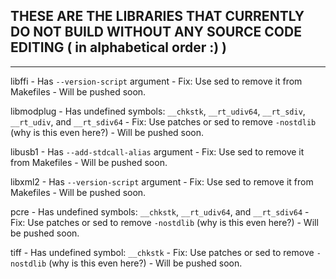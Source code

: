 ## THESE ARE THE LIBRARIES THAT CURRENTLY DO NOT BUILD WITHOUT ANY SOURCE CODE EDITING ( in alphabetical order :) )

-------------------------------------------------------------------------------------------------------------------

libffi - Has `--version-script` argument - Fix: Use sed to remove it from Makefiles - Will be pushed soon.

libmodplug - Has undefined symbols: `__chkstk`, `__rt_udiv64`, `__rt_sdiv`, `__rt_udiv`, and `__rt_sdiv64` - Fix: Use patches or sed to remove `-nostdlib` (why is this even here?) - Will be pushed soon.

libusb1 - Has `--add-stdcall-alias` argument - Fix: Use sed to remove it from Makefiles - Will be pushed soon.

libxml2 - Has `--version-script` argument - Fix: Use sed to remove it from Makefiles - Will be pushed soon.

pcre - Has undefined symbols: `__chkstk`, `__rt_udiv64`, and `__rt_sdiv64` - Fix: Use patches or sed to remove `-nostdlib` (why is this even here?) - Will be pushed soon.

tiff - Has undefined symbol: `__chkstk` - Fix: Use patches or sed to remove `-nostdlib` (why is this even here?) - Will be pushed soon.
